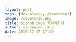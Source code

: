 ```yaml
---
layout: post
tags: [dev-blog22, javascript]
image: /covers/js.png
title: Github page 최적화하기
author: minhyeong.jang
date: 2019-12-27 17:39
---
```

